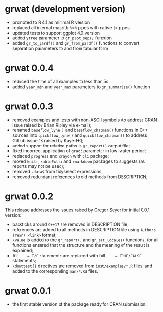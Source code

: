 # grwat (development version)

-   promoted to R 4.1 as minimal R version
-   replaced all internal magrittr `%>%` pipes with native `|>` pipes
-   updated tests to support ggplot 4.0 version
-   added `yfree` parameter to `gr_plot_sep()` function
-   added `gr_to_pardf()` and `gr_from_pardf()` functions to convert separation parameters to and from tabular form

# grwat 0.0.4

-   reduced the time of all examples to less than 5s.
-   added `year_min` and `year_max` parameters to `gr_summarize()` function

# grwat 0.0.3

-   removed examples and tests with non-ASCII symbols (to address CRAN issue raised by Brian Ripley via e-mail);
-   renamed `baseflow_lyne()` and `baseflow_chapman()` functions in C++ sources into `quickflow_lyne()` and `quickflow_chapman()` to address Github issue 13 raised by Kaye-HQ;
-   added support for relative paths in `gr_report()` output file;
-   fixed incorrect application of `grad2` parameter in low-water period;
-   replaced `progress` and `crayon` with `cli` package;
-   moved `knitr`, `kableExtra` and `rmarkdown` packages to suggests (as reports may not be used);
-   removed `.data$` from tidyselect expressions;
-   removed redundant references to old methods from DESCRIPTION;

# grwat 0.0.2

This release addresses the issues raised by Gregor Seyer for initial 0.0.1 version:

-   backticks around `C++17` are removed in DESCRIPTION file;
-   references are added to all methods in DESCRIPTION file using `Authors (Year) <link>` format;
-   `\value` is added to the `gr_report()` and `gr_set_locale()` functions, for all functions ensured that the structure and the meaning of the result is explained;
-   All `... = T/F` statements are replaced with full `... = TRUE/FALSE` statements;
-   `\donttest{}` directives are removed from `inst/examples/*.R` files, and added to the corresponding `man/*.Rd` files.

# grwat 0.0.1

-   the first stable version of the package ready for CRAN submission.
